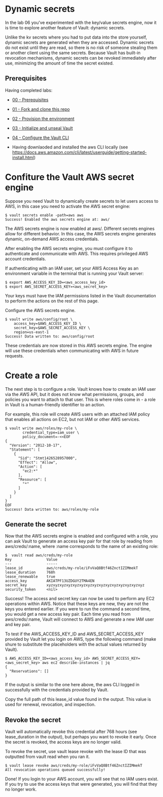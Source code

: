 # Dynamic secrets

In the lab 06 you've experimented with the key/value secrets engine, now it is time to explore another feature of Vault: dynamic secrets.

Unlike the kv secrets where you had to put data into the store yourself, dynamic secrets are generated when they are accessed. Dynamic secrets do not exist until they are read, so there is no risk of someone stealing them or another client using the same secrets. Because Vault has built-in revocation mechanisms, dynamic secrets can be revoked immediately after use, minimizing the amount of time the secret existed.

## Prerequisites 

Having completed labs:

- [00 - Prerequisites](./labs/00-Prerequisites/README.md)

- [01 - Fork and clone this repo](./labs/01-Fork_and_clone_this_repo/README.md)

- [02 - Provision the environment](./labs/02-Provision_the_environment/README.md)

- [03 - Initialize and unseal Vault](./labs/03-Initialize_and_unseal_vault/README.md)

- [04 - Configure the Vault CLI](./labs/04-Configure_Vault_CLI/README.md)

- Having downlaoded and installed the aws CLI locally (see https://docs.aws.amazon.com/cli/latest/userguide/getting-started-install.html)

# Confiture the Vault AWS secret engine

Suppose you need Vault to dynamically create secrets to let users access to AWS, in this case you need to activate the AWS secret engine:

```console
$ vault secrets enable -path=aws aws
Success! Enabled the aws secrets engine at: aws/
```

The AWS secrets engine is now enabled at aws/. Different secrets engines allow for different behavior. In this case, the AWS secrets engine generates dynamic, on-demand AWS access credentials.

After enabling the AWS secrets engine, you must configure it to authenticate and communicate with AWS. This requires privileged AWS account credentials.

If authenticating with an IAM user, set your AWS Access Key as an environment variable in the terminal that is running your Vault server:

```console
$ export AWS_ACCESS_KEY_ID=<aws_access_key_id>
$ export AWS_SECRET_ACCESS_KEY=<aws_secret_key>
```

Your keys must have the IAM permissions listed in the Vault documentation to perform the actions on the rest of this page.

Configure the AWS secrets engine.

```console
$ vault write aws/config/root \
    access_key=$AWS_ACCESS_KEY_ID \
    secret_key=$AWS_SECRET_ACCESS_KEY \
    region=us-east-1
Success! Data written to: aws/config/root
```

These credentials are now stored in this AWS secrets engine. The engine will use these credentials when communicating with AWS in future requests.

# Create a role

The next step is to configure a role. Vault knows how to create an IAM user via the AWS API, but it does not know what permissions, groups, and policies you want to attach to that user. This is where roles come in - a role in Vault is a human-friendly identifier to an action.

For example, this role will create AWS users with an attached IAM policy that enables all actions on EC2, but not IAM or other AWS services.

```
$ vault write aws/roles/my-role \
        credential_type=iam_user \
        policy_document=-<<EOF
{
  "Version": "2012-10-17",
  "Statement": [
    {
      "Sid": "Stmt1426528957000",
      "Effect": "Allow",
      "Action": [
        "ec2:*"
      ],
      "Resource": [
        "*"
      ]
    }
  ]
}
EOF
Success! Data written to: aws/roles/my-role
```

## Generate the secret

Now that the AWS secrets engine is enabled and configured with a role, you can ask Vault to generate an access key pair for that role by reading from aws/creds/:name, where :name corresponds to the name of an existing role:

```console
$  vault read aws/creds/my-role
Key                Value
---                -----
lease_id           aws/creds/my-role/iFvVaQ8Btf46ZnctIZIMmekT
lease_duration     768h
lease_renewable    true
access_key         AKIATPF13UZDGUY2TMA4EN
secret_key         xyzxyzxyzxyzxyzxyzxyzxyzxyzxyzxyzxyzxyzxyzxyz
security_token     <nil>
```

Success! The access and secret key can now be used to perform any EC2 operations within AWS. Notice that these keys are new, they are not the keys you entered earlier. If you were to run the command a second time, you would get a new access key pair. Each time you read from aws/creds/:name, Vault will connect to AWS and generate a new IAM user and key pair.

To test if the AWS_ACCESS_KEY_ID and AWS_SECRET_ACCESS_KEY provided by Vault let you login on AWS, type the following command (make shure to substitute the placeholders with the actual values returned by Vault). 

```console
$ AWS_ACCESS_KEY_ID=<aws_access_key_id> AWS_SECRET_ACCESS_KEY=<aws_secret_key> aws ec2 describe-instances | jq
{
  "Reservations": []
}
```

If the output is similar to the one here above, the aws CLI logged in successfully with the credentials provided by Vault.

Copy the full path of this lease_id value found in the output. This value is used for renewal, revocation, and inspection.

## Revoke the secret

Vault will automatically revoke this credential after 768 hours (see lease_duration in the output), but perhaps you want to revoke it early. Once the secret is revoked, the access keys are no longer valid.

To revoke the secret, use vault lease revoke with the lease ID that was outputted from vault read when you ran it.

```console
$ vault lease revoke aws/creds/my-role/iFvVaQ8Btf46ZnctIZIMmekT
All revocation operations queued successfully!
```

Done! If you login to your AWS account, you will see that no IAM users exist. If you try to use the access keys that were generated, you will find that they no longer work.